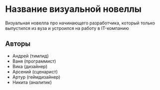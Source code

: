 # Название визуальной новеллы
Визуальная новелла про начинающего разработчика, который только выпустился из вуза и устроился на работу в IT-компанию



## Авторы
+ Андрей (тимлид)
+ Ваня (программист)
+ Вика (дизайнер)
+ Арсений (сценарист)
+ Артур (геймдизайнер)
+ Никита (аналитик)

